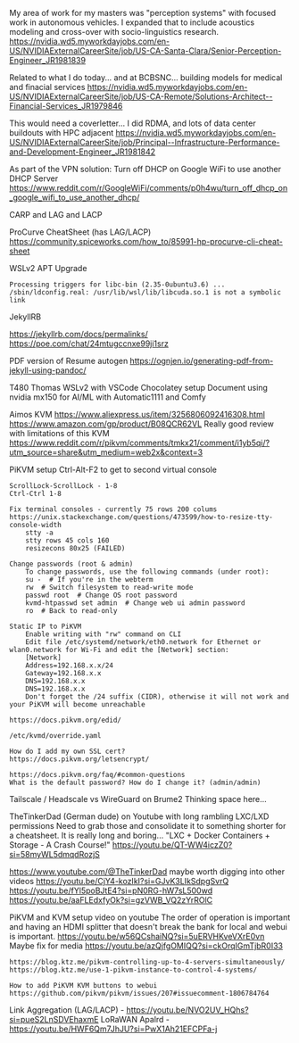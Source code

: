 
My area of work for my masters was "perception systems" with focused work in autonomous vehicles. I expanded that to include acoustics modeling and cross-over with socio-linguistics research.
https://nvidia.wd5.myworkdayjobs.com/en-US/NVIDIAExternalCareerSite/job/US-CA-Santa-Clara/Senior-Perception-Engineer_JR1981839

Related to what I do today... and at BCBSNC... building models for medical and finacial services
https://nvidia.wd5.myworkdayjobs.com/en-US/NVIDIAExternalCareerSite/job/US-CA-Remote/Solutions-Architect--Financial-Services_JR1979846

This would need a coverletter... I did RDMA, and lots of data center buildouts with HPC adjacent
https://nvidia.wd5.myworkdayjobs.com/en-US/NVIDIAExternalCareerSite/job/Principal--Infrastructure-Performance-and-Development-Engineer_JR1981842





As part of the VPN solution:
    Turn off DHCP on Google WiFi to use another DHCP Server
    https://www.reddit.com/r/GoogleWiFi/comments/p0h4wu/turn_off_dhcp_on_google_wifi_to_use_another_dhcp/

CARP and LAG and LACP

ProCurve CheatSheet (has LAG/LACP)
https://community.spiceworks.com/how_to/85991-hp-procurve-cli-cheat-sheet


WSLv2 APT Upgrade

```
Processing triggers for libc-bin (2.35-0ubuntu3.6) ...
/sbin/ldconfig.real: /usr/lib/wsl/lib/libcuda.so.1 is not a symbolic link
```

JekyllRB

https://jekyllrb.com/docs/permalinks/
https://poe.com/chat/24mtugccnxe99ji1srz

PDF version of Resume autogen
https://ognjen.io/generating-pdf-from-jekyll-using-pandoc/

T480 Thomas
    WSLv2 with VSCode
    Chocolatey setup
    Document using nvidia mx150 for AI/ML with Automatic1111 and Comfy

Aimos KVM
    https://www.aliexpress.us/item/3256806092416308.html
    https://www.amazon.com/gp/product/B08QCR62VL
        Really good review with limitations of this KVM
    https://www.reddit.com/r/pikvm/comments/tmkx21/comment/i1yb5qi/?utm_source=share&utm_medium=web2x&context=3

PiKVM setup
    Ctrl-Alt-F2 to get to second virtual console
    
    ScrollLock-ScrollLock - 1-8
    Ctrl-Ctrl 1-8

    Fix terminal consoles - currently 75 rows 200 colums
    https://unix.stackexchange.com/questions/473599/how-to-resize-tty-console-width
        stty -a
        stty rows 45 cols 160
        resizecons 80x25 (FAILED)

    Change passwords (root & admin)
        To change passwords, use the following commands (under root):
        su -  # If you're in the webterm
        rw  # Switch filesystem to read-write mode
        passwd root  # Change OS root password
        kvmd-htpasswd set admin  # Change web ui admin password
        ro  # Back to read-only

    Static IP to PiKVM
        Enable writing with "rw" command on CLI
        Edit file /etc/systemd/network/eth0.network for Ethernet or wlan0.network for Wi-Fi and edit the [Network] section:
        [Network]
        Address=192.168.x.x/24
        Gateway=192.168.x.x
        DNS=192.168.x.x
        DNS=192.168.x.x
        Don't forget the /24 suffix (CIDR), otherwise it will not work and your PiKVM will become unreachable

    https://docs.pikvm.org/edid/

    /etc/kvmd/override.yaml

    How do I add my own SSL cert?
    https://docs.pikvm.org/letsencrypt/

    https://docs.pikvm.org/faq/#common-questions
    What is the default password? How do I change it? (admin/admin)

Tailscale / Headscale vs WireGuard on Brume2
    Thinking space here...

TheTinkerDad (German dude) on Youtube with long rambling LXC/LXD permissions
    Need to grab those and consolidate it to something shorter
    for a cheatsheet. It is really long and boring...
    "LXC + Docker Containers + Storage - A Crash Course!"
    https://youtu.be/QT-WW4iczZ0?si=58myWL5dmqdRozjS

https://www.youtube.com/@TheTinkerDad maybe worth digging into other videos
    https://youtu.be/CjY4-kozIkI?si=GJvK3LIkSdpgSvrQ
    https://youtu.be/fYl5poBJtE4?si=pN0RG-hW7sL500wd
    https://youtu.be/aaFLEdxfyOk?si=gzVWB_VQ2zYrROlC

PiKVM and KVM setup video on youtube
    The order of operation is important and having an HDMI splitter
    that doesn't break the bank for local and webui is important.
    https://youtu.be/w56QCshaiNQ?si=5uERVHKveVXrE0vn
    Maybe fix for media https://youtu.be/azQjfgOMIQQ?si=ckOrqIGmTjbR0I33

    https://blog.ktz.me/pikvm-controlling-up-to-4-servers-simultaneously/
    https://blog.ktz.me/use-1-pikvm-instance-to-control-4-systems/

    How to add PiKVM KVM buttons to webui
    https://github.com/pikvm/pikvm/issues/207#issuecomment-1806784764


Link Aggregation (LAG/LACP) - https://youtu.be/NVO2UV_HQhs?si=pueS2LnSDVEhaxmE
LoRaWAN Apalrd - https://youtu.be/HWF6Qm7JhJU?si=PwX1Ah21EFCPFa-j
